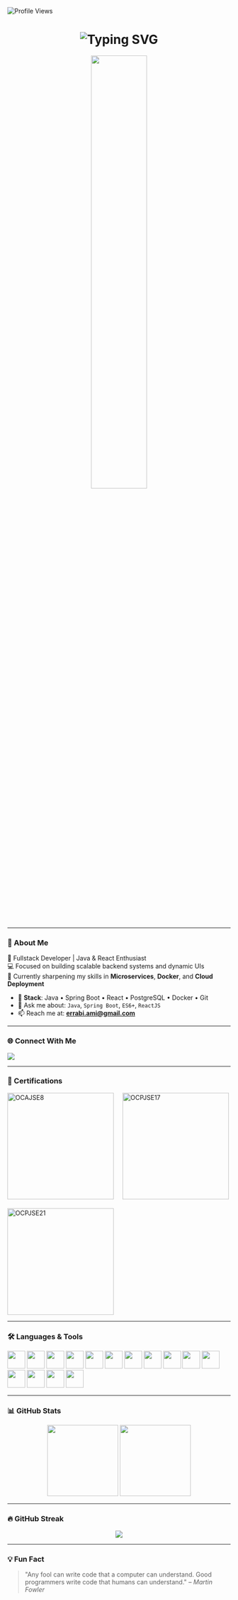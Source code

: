 ![Profile Views](https://komarev.com/ghpvc/?username=amine-er&label=Profile%20views&color=0e75b6&style=flat)

<!-- Animated Header -->
<h1 align="center">
  <img src="https://readme-typing-svg.herokuapp.com?font=Fira+Code&size=28&pause=1000&color=141E8C&center=true&vCenter=true&width=800&lines=Hello+World+💻+I'm+Mohamed+Amine!;A+Fullstack+Web+Developer;Computer+enthusiast,+Open+Source+Fan+%F0%9F%93%96;Always+learning+new+things%F0%9F%93%9A" alt="Typing SVG" />
</h1>

<p align="center">
  <img src="https://github.com/user-attachments/assets/a44401c7-6db4-4a7c-a63b-72518411c005" width="50%" />
</p>

---

### 🚀 About Me

🎯 Fullstack Developer | Java & React Enthusiast  
💻 Focused on building scalable backend systems and dynamic UIs  
🧠 Currently sharpening my skills in **Microservices**, **Docker**, and **Cloud Deployment**  

- 🔧 **Stack**: Java • Spring Boot • React • PostgreSQL • Docker • Git  
- 💬 Ask me about: `Java`, `Spring Boot`, `ES6+`, `ReactJS`  
- 📫 Reach me at: **errabi.ami@gmail.com**

---

### 🌐 Connect With Me

<p align="left">
  <a href="https://linkedin.com/in/mohamed-amine-errabi" target="_blank">
    <img src="https://img.shields.io/badge/LinkedIn-blue?style=for-the-badge&logo=linkedin&logoColor=white" />
  </a>
</p>

---

<h3 align="left">🏅 Certifications</h3>

<div align="left" style="display: flex; gap: 20px; flex-wrap: wrap; align-items: center;">
  <a href="https://catalog-education.oracle.com/pls/certview/sharebadge?id=C639AFBC8F9578D7B892124D5A402A52A1B867C1C837DDC2FEFA2880A7E5524F" target="_blank">
    <img src="https://github.com/Amine-er/amine-er/assets/60274428/6d28dd12-f560-49cd-9826-a3d96efb1aeb" alt="OCAJSE8" width="240"/>
  </a>
  <a href="https://catalog-education.oracle.com/ords/certview/sharebadge?id=D8DE699B47B88342A590FF8DF4410D5F7E7AF487CA722F7FE565B4B43BE36212" target="_blank">
    <img src="https://github.com/user-attachments/assets/01d6fe95-0e1d-41ba-8835-b37171a4c51e" alt="OCPJSE17" width="240"/>
  </a>
  <a href="https://catalog-education.oracle.com/ords/certview/sharebadge?id=8CF530783E1B6076738BB31261A5E55258456868CE43D2B29A59718E1D8998CA" target="_blank">
    <img src="https://github.com/user-attachments/assets/7ae98cc2-a62c-4476-be69-5a0f56b9d361" alt="OCPJSE21" width="240"/>
  </a>
</div>

---

### 🛠️ Languages & Tools

<p align="left">
  <img src="https://cdn.jsdelivr.net/gh/devicons/devicon/icons/java/java-original.svg" width="40" />
  <img src="https://cdn.jsdelivr.net/gh/devicons/devicon/icons/spring/spring-original.svg" width="40" />
  <img src="https://cdn.jsdelivr.net/gh/devicons/devicon/icons/react/react-original.svg" width="40" />
  <img src="https://cdn.jsdelivr.net/gh/devicons/devicon/icons/javascript/javascript-original.svg" width="40" />
  <img src="https://cdn.jsdelivr.net/gh/devicons/devicon/icons/typescript/typescript-original.svg" width="40" />
  <img src="https://cdn.jsdelivr.net/gh/devicons/devicon/icons/html5/html5-original.svg" width="40" />
  <img src="https://cdn.jsdelivr.net/gh/devicons/devicon/icons/css3/css3-original.svg" width="40" />
  <img src="https://cdn.jsdelivr.net/gh/devicons/devicon/icons/tailwindcss/tailwindcss-plain.svg" width="40" />
  <img src="https://cdn.jsdelivr.net/gh/devicons/devicon/icons/postgresql/postgresql-original.svg" width="40" />
  <img src="https://cdn.jsdelivr.net/gh/devicons/devicon/icons/oracle/oracle-original.svg" width="40" />
  <img src="https://cdn.jsdelivr.net/gh/devicons/devicon/icons/linux/linux-original.svg" width="40" />
  <img src="https://cdn.jsdelivr.net/gh/devicons/devicon/icons/git/git-original.svg" width="40" />
  <img src="https://cdn.jsdelivr.net/gh/devicons/devicon/icons/docker/docker-original.svg" width="40" />
  <img src="https://www.vectorlogo.zone/logos/getpostman/getpostman-icon.svg" width="40" />
  <img src="https://www.vectorlogo.zone/logos/circleci/circleci-icon.svg" width="40" />
</p>

---

### 📊 GitHub Stats

<div align="center">
  <img src="https://github-readme-stats.vercel.app/api?username=amine-er&show_icons=true&theme=tokyonight&hide_border=true" height="160" />
  <img src="https://github-readme-stats.vercel.app/api/top-langs/?username=amine-er&layout=compact&theme=tokyonight&hide_border=true" height="160" />
</div>

---

### 🔥 GitHub Streak

<p align="center">
  <img src="https://github-readme-streak-stats.herokuapp.com/?user=amine-er&theme=tokyonight&hide_border=true" />
</p>

---

### 💡 Fun Fact

> "Any fool can write code that a computer can understand. Good programmers write code that humans can understand." – *Martin Fowler*

